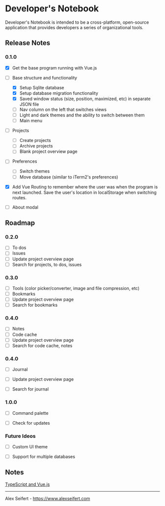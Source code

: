 # Developer's Notebook

Developer's Notebook is intended to be a cross-platform, open-source application that provides developers a series of organizational tools.

## Release Notes

### 0.1.0
- [x] Get the base program running with Vue.js
- [ ] Base structure and functionality
    - [x] Setup Sqlite database
    - [x] Setup database migration functionality
    - [x] Saved window status (size, position, maximized, etc) in separate JSON file
    - [ ] Nav column on the left that switches views
    - [ ] Light and dark themes and the ability to switch between them
    - [ ] Main menu
- [ ] Projects
    - [ ] Create projects
    - [ ] Archive projects
    - [ ] Blank project overview page
- [ ] Preferences
    - [ ] Switch themes
    - [ ] Move database (similar to iTerm2's preferences)
- [x] Add Vue Routing to remember where the user was when the program is next launched. Save the user's location in localStorage when switching routes.
- [ ] About modal


## Roadmap

### 0.2.0
- [ ] To dos
- [ ] Issues
- [ ] Update project overview page
- [ ] Search for projects, to dos, issues

### 0.3.0
- [ ] Tools (color picker/converter, image and file compression, etc)
- [ ] Bookmarks
- [ ] Update project overview page
- [ ] Search for bookmarks

### 0.4.0
- [ ] Notes
- [ ] Code cache
- [ ] Update project overview page
- [ ] Search for code cache, notes

### 0.4.0
- [ ] Journal
- [ ] Update project overview page
- [ ] Search for journal


### 1.0.0
- [ ] Command palette
- [ ] Check for updates


### Future Ideos
- [ ] Custom UI theme
- [ ] Support for multiple databases


## Notes

[TypeScript and Vue.js](https://github.com/Microsoft/TypeScript-Vue-Starter)

---

Alex Seifert - https://www.alexseifert.com
